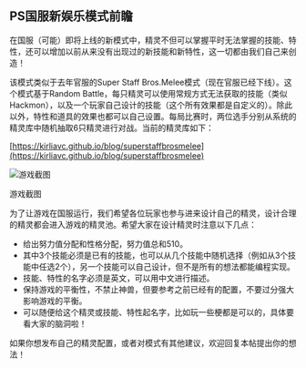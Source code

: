 ## PS国服新娱乐模式前瞻

在国服（可能）即将上线的新模式中，精灵不但可以掌握平时无法掌握的技能、特性，还可以增加以前从来没有出现过的新技能和新特性，这一切都由我们自己来创造！

该模式类似于去年官服的Super Staff Bros.Melee模式（现在官服已经下线）。这个模式基于Random Battle，每只精灵可以使用常规方式无法获取的技能（类似Hackmon），以及一个玩家自己设计的技能（这个所有效果都是自定义的）。除此以外，特性和道具的效果也都可以自己设置。每局比赛时，两位选手分别从系统的精灵库中随机抽取6只精灵进行对战。当前的精灵库如下：

[https://kirliavc.github.io/blog/superstaffbrosmelee](https://kirliavc.github.io/blog/superstaffbrosmelee)

![游戏截图](https://raw.githubusercontent.com/kirliavc/blog/master/screenshot.PNG)

游戏截图

为了让游戏在国服运行，我们希望各位玩家也参与进来设计自己的精灵，设计合理的精灵都会进入游戏的精灵池。希望大家在设计精灵时注意以下几点：

- 给出努力值分配和性格分配，努力值总和510。
- 其中3个技能必须是已有的技能，也可以从几个技能中随机选择（例如从3个技能中任选2个），另一个技能可以自己设计，但不是所有的想法都能编程实现。
- 技能、特性的名字必须是英文，可以用中文进行描述。
- 保持游戏的平衡性，不禁止神兽，但要参考之前已经有的配置，不要过分强大影响游戏的平衡。
- 可以随便给这个精灵或技能、特性起名字，比如玩一些梗都是可以的，具体要看大家的脑洞啦！

如果你想发布自己的精灵配置，或者对模式有其他建议，欢迎回复本帖提出你的想法！
